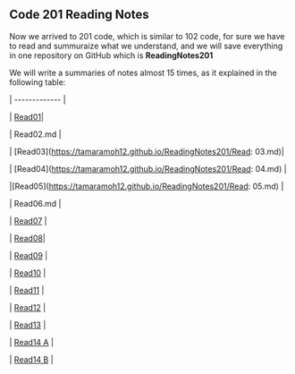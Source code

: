 ## Code 201 Reading Notes

Now we arrived to 201 code, which is similar to 102 code, for sure we have to read and summuraize what we understand, and we will save everything in one repository on GitHub which is **ReadingNotes201**

We will write a summaries of notes almost 15 times, as it explained in the following table:


| ------------- | 

|  [Read01](https://tamaramoh12.github.io/ReadingNotes201/class01.md)|

| Read02.md | 

|  [Read03](https://tamaramoh12.github.io/ReadingNotes201/Read: 03.md)|

|  [Read04](https://tamaramoh12.github.io/ReadingNotes201/Read: 04.md) | 

|[Read05](https://tamaramoh12.github.io/ReadingNotes201/Read: 05.md) | 

| Read06.md |

| [Read07](https://tamaramoh12.github.io/ReadingNotes201/Read:07.md) | 

|  [Read08](https://tamaramoh12.github.io/ReadingNotes201/Read08.md)|

| [Read09](https://tamaramoh12.github.io/ReadingNotes201/Read09.md) | 

| [Read10](https://tamaramoh12.github.io/ReadingNotes201/Read10.md) | 

| [Read11](https://tamaramoh12.github.io/ReadingNotes201/Read11.md) | 

| [Read12](https://tamaramoh12.github.io/ReadingNotes201/Read12.md) | 

| [Read13](https://tamaramoh12.github.io/ReadingNotes201/Read13.md) | 

| [Read14 A](https://tamaramoh12.github.io/ReadingNotes201/Read14A.md) | 

| [Read14 B](https://tamaramoh12.github.io/ReadingNotes201/Read14B.md) |




